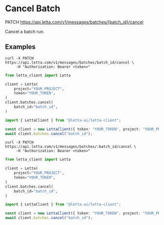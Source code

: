 # Cancel Batch

PATCH https://api.letta.com/v1/messages/batches/{batch_id}/cancel

Cancel a batch run.

## Examples

```shell
curl -X PATCH https://api.letta.com/v1/messages/batches/batch_id/cancel \
     -H "Authorization: Bearer <token>"
```

```python
from letta_client import Letta

client = Letta(
    project="YOUR_PROJECT",
    token="YOUR_TOKEN",
)
client.batches.cancel(
    batch_id="batch_id",
)

```

```typescript
import { LettaClient } from "@letta-ai/letta-client";

const client = new LettaClient({ token: "YOUR_TOKEN", project: "YOUR_PROJECT" });
await client.batches.cancel("batch_id");

```

```shell
curl -X PATCH https://api.letta.com/v1/messages/batches/:batch_id/cancel \
     -H "Authorization: Bearer <token>"
```

```python
from letta_client import Letta

client = Letta(
    project="YOUR_PROJECT",
    token="YOUR_TOKEN",
)
client.batches.cancel(
    batch_id="batch_id",
)

```

```typescript
import { LettaClient } from "@letta-ai/letta-client";

const client = new LettaClient({ token: "YOUR_TOKEN", project: "YOUR_PROJECT" });
await client.batches.cancel("batch_id");

```